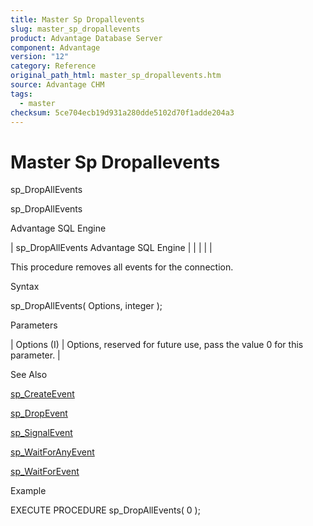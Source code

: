 ```yaml
---
title: Master Sp Dropallevents
slug: master_sp_dropallevents
product: Advantage Database Server
component: Advantage
version: "12"
category: Reference
original_path_html: master_sp_dropallevents.htm
source: Advantage CHM
tags:
  - master
checksum: 5ce704ecb19d931a280dde5102d70f1adde204a3
---
```


# Master Sp Dropallevents

sp\_DropAllEvents

sp\_DropAllEvents

Advantage SQL Engine

| sp\_DropAllEvents  Advantage SQL Engine |  |  |  |  |

This procedure removes all events for the connection.

Syntax

sp\_DropAllEvents( Options, integer );

Parameters

| Options (I) | Options, reserved for future use, pass the value 0 for this parameter. |

See Also

[sp\_CreateEvent](master_sp_createevent.md)

[sp\_DropEvent](master_sp_dropevent.md)

[sp\_SignalEvent](master_sp_signalevent.md)

[sp\_WaitForAnyEvent](master_sp_waitforanyevent.md)

[sp\_WaitForEvent](master_sp_waitforevent.md)

Example

EXECUTE PROCEDURE sp\_DropAllEvents( 0 );
